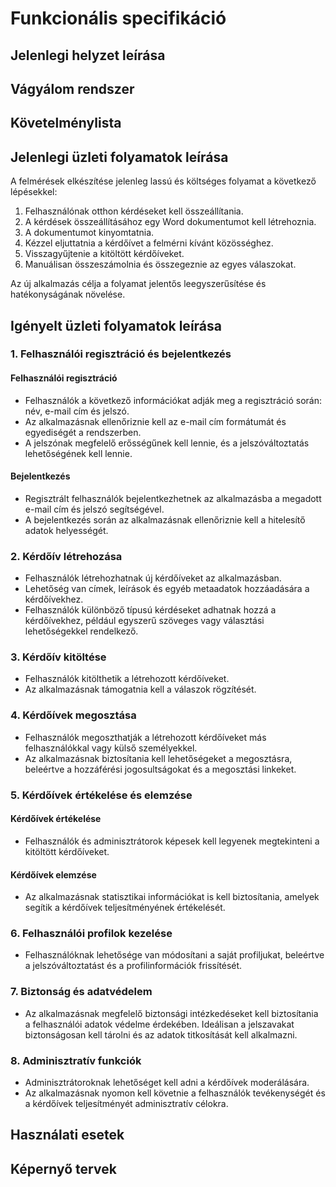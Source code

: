 # Funkcionális specifikáció

## Jelenlegi helyzet leírása

## Vágyálom rendszer

## Követelménylista

## Jelenlegi üzleti folyamatok leírása

A felmérések elkészítése jelenleg lassú és költséges folyamat a következő lépésekkel:

1. Felhasználónak otthon kérdéseket kell összeállítania.
2. A kérdések összeállításához egy Word dokumentumot kell létrehoznia.
3. A dokumentumot kinyomtatnia.
4. Kézzel eljuttatnia a kérdőívet a felmérni kívánt közösséghez.
5. Visszagyűjtenie a kitöltött kérdőíveket.
6. Manuálisan összeszámolnia és összegeznie az egyes válaszokat.

Az új alkalmazás célja a folyamat jelentős leegyszerűsítése és hatékonyságának növelése.

## Igényelt üzleti folyamatok leírása

### 1. Felhasználói regisztráció és bejelentkezés

#### Felhasználói regisztráció

- Felhasználók a következő információkat adják meg a regisztráció során: név, e-mail cím és jelszó.
- Az alkalmazásnak ellenőriznie kell az e-mail cím formátumát és egyediségét a rendszerben.
- A jelszónak megfelelő erősségűnek kell lennie, és a jelszóváltoztatás lehetőségének kell lennie.

#### Bejelentkezés

- Regisztrált felhasználók bejelentkezhetnek az alkalmazásba a megadott e-mail cím és jelszó segítségével.
- A bejelentkezés során az alkalmazásnak ellenőriznie kell a hitelesítő adatok helyességét.

### 2. Kérdőív létrehozása

- Felhasználók létrehozhatnak új kérdőíveket az alkalmazásban.
- Lehetőség van címek, leírások és egyéb metaadatok hozzáadására a kérdőívekhez.
- Felhasználók különböző típusú kérdéseket adhatnak hozzá a kérdőívekhez, például egyszerű szöveges vagy választási lehetőségekkel rendelkező.

### 3. Kérdőív kitöltése

- Felhasználók kitölthetik a létrehozott kérdőíveket.
- Az alkalmazásnak támogatnia kell a válaszok rögzítését.

### 4. Kérdőívek megosztása

- Felhasználók megoszthatják a létrehozott kérdőíveket más felhasználókkal vagy külső személyekkel.
- Az alkalmazásnak biztosítania kell lehetőségeket a megosztásra, beleértve a hozzáférési jogosultságokat és a megosztási linkeket.

### 5. Kérdőívek értékelése és elemzése

#### Kérdőívek értékelése

- Felhasználók és adminisztrátorok képesek kell legyenek megtekinteni a kitöltött kérdőíveket.

#### Kérdőívek elemzése

- Az alkalmazásnak statisztikai információkat is kell biztosítania, amelyek segítik a kérdőívek teljesítményének értékelését.

### 6. Felhasználói profilok kezelése

- Felhasználóknak lehetősége van módosítani a saját profiljukat, beleértve a jelszóváltoztatást és a profilinformációk frissítését.

### 7. Biztonság és adatvédelem

- Az alkalmazásnak megfelelő biztonsági intézkedéseket kell biztosítania a felhasználói adatok védelme érdekében. Ideálisan a jelszavakat biztonságosan kell tárolni és az adatok titkosítását kell alkalmazni.

### 8. Adminisztratív funkciók

- Adminisztrátoroknak lehetőséget kell adni a kérdőívek moderálására.
- Az alkalmazásnak nyomon kell követnie a felhasználók tevékenységét és a kérdőívek teljesítményét adminisztratív célokra.

## Használati esetek

## Képernyő tervek
